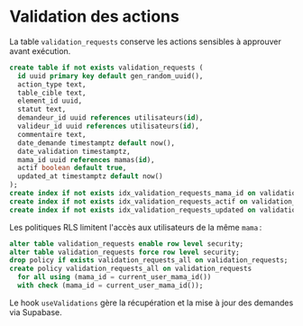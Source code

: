 # Validation des actions

La table `validation_requests` conserve les actions sensibles à approuver avant exécution.

```sql
create table if not exists validation_requests (
  id uuid primary key default gen_random_uuid(),
  action_type text,
  table_cible text,
  element_id uuid,
  statut text,
  demandeur_id uuid references utilisateurs(id),
  valideur_id uuid references utilisateurs(id),
  commentaire text,
  date_demande timestamptz default now(),
  date_validation timestamptz,
  mama_id uuid references mamas(id),
  actif boolean default true,
  updated_at timestamptz default now()
);
create index if not exists idx_validation_requests_mama_id on validation_requests(mama_id);
create index if not exists idx_validation_requests_actif on validation_requests(actif);
create index if not exists idx_validation_requests_updated on validation_requests(updated_at);
```

Les politiques RLS limitent l'accès aux utilisateurs de la même `mama` :

```sql
alter table validation_requests enable row level security;
alter table validation_requests force row level security;
drop policy if exists validation_requests_all on validation_requests;
create policy validation_requests_all on validation_requests
  for all using (mama_id = current_user_mama_id())
  with check (mama_id = current_user_mama_id());
```

Le hook `useValidations` gère la récupération et la mise à jour des demandes via Supabase.
